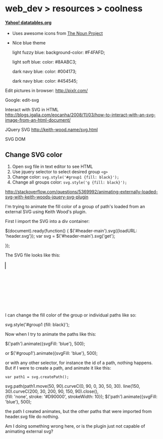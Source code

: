 web_dev > resources > coolness
==============================

#### [Yahoo! datatables.org](http://www.datatables.org/)
* Uses awesome icons from [The Noun Project](http://thenounproject.com/)
* Nice blue theme

  light fuzzy blue:
    background-color: #F4FAFD;

  light soft blue:
    color: #8AABC3;

  dark navy blue:
    color: #004173;

  dark navy blue:
    color: #454545;


Edit pictures in browser: http://pixlr.com/

Google: edit-svg

Interact with SVG in HTML
  http://blogs.igalia.com/eocanha/2008/11/03/how-to-interact-with-an-svg-image-from-an-html-document/

JQuery SVG
http://keith-wood.name/svg.html

SVG DOM

## Change SVG color

1. Open svg file in text editor to see HTML
2. Use jquery selector to select desired group `<g>`
3. Change color: `svg.style('#group1 {fill: black}');`
3. Change all groups color: `svg.style('g {fill: black}');`


http://stackoverflow.com/questions/5369992/animating-externally-loaded-svg-with-keith-woods-jquery-svg-plugin

I'm trying to animate the fill color of a group of path's loaded from an external SVG using Keith Wood's plugin.

First I import the SVG into a div container:

$(document).ready(function() {
$('#header-main').svg({loadURL: 'header.svg'});
var svg = $('#header-main').svg('get');

});

The SVG file looks like this:

<svg>
  <g id="group1">
    <path d="M0,22.943V0.223h1.413v22.721H0z"/>
    <path etc../>
  </g>
</svg>

I can change the fill color of the group or individual paths like so:

svg.style('#group1 {fill: black}');

Now when I try to animate the paths like this:

$('path').animate({svgFill: 'blue'}, 500);

or $('#group1').animate({svgFill: 'blue'}, 500);

or with any other selector, for instance the id of a path, nothing happens. But if I were to create a path, and animate it like this:

    var path1 = svg.createPath(); 
svg.path(path1.move(50, 90).curveC(0, 90, 0, 30, 50, 30). 
    line(150, 30).curveC(200, 30, 200, 90, 150, 90).close(),  
    {fill: 'none', stroke: '#D90000', strokeWidth: 10});
$('path').animate({svgFill: 'blue'}, 500);

the path I created animates, but the other paths that were imported from header.svg file do nothing.

Am I doing something wrong here, or is the plugin just not capable of animating external svg?

